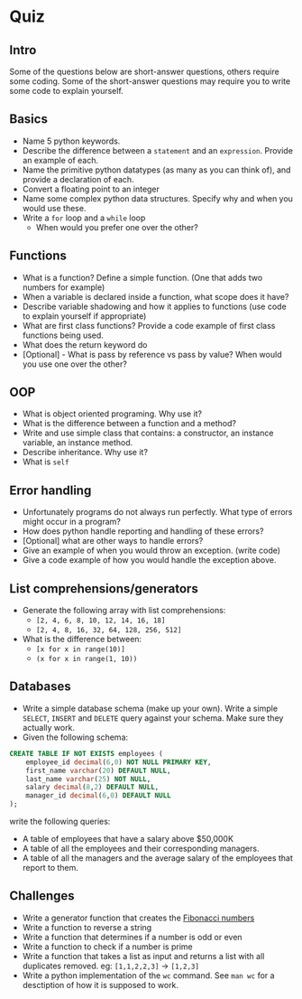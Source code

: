 Quiz
====

## Intro

Some of the questions below are short-answer questions, others require some coding. Some of the short-answer questions may require you to write some code to explain yourself.

## Basics

- Name 5 python keywords.
- Describe the difference between a `statement` and an `expression`. Provide an example of each.
- Name the primitive python datatypes (as many as you can think of), and provide a declaration of each.
- Convert a floating point to an integer
- Name some complex python data structures. Specify why and when you would use these.
- Write a `for` loop and a `while` loop
    - When would you prefer one over the other?

## Functions
- What is a function? Define a simple function. (One that adds two numbers for example)
- When a variable is declared inside a function, what scope does it have?
- Describe variable shadowing and how it applies to functions (use code to explain yourself if appropriate)
- What are first class functions? Provide a code example of first class functions being used.
- What does the return keyword do
- [Optional] - What is pass by reference vs pass by value? When would you use one over the other?

## OOP
- What is object oriented programing. Why use it? 
- What is the difference between a function and a method?
- Write and use simple class that contains: a constructor, an instance variable, an instance method.
- Describe inheritance. Why use it?
- What is `self`

## Error handling
- Unfortunately programs do not always run perfectly. What type of errors might occur in a program?
- How does python handle reporting and handling of these errors?
- [Optional] what are other ways to handle errors?
- Give an example of when you would throw an exception. (write code)
- Give a code example of how you would handle the exception above.

## List comprehensions/generators

- Generate the following array with list comprehensions: 
    - `[2, 4, 6, 8, 10, 12, 14, 16, 18]`
    - `[2, 4, 8, 16, 32, 64, 128, 256, 512]`
- What is the difference between:
    - `[x for x in range(10)]`
    - `(x for x in range(1, 10))`

## Databases

- Write a simple database schema (make up your own). Write a simple `SELECT`, `INSERT` and `DELETE` query against your schema. Make sure they actually work.
- Given the following schema:

```sql
CREATE TABLE IF NOT EXISTS employees ( 
    employee_id decimal(6,0) NOT NULL PRIMARY KEY, 
    first_name varchar(20) DEFAULT NULL, 
    last_name varchar(25) NOT NULL, 
    salary decimal(8,2) DEFAULT NULL, 
    manager_id decimal(6,0) DEFAULT NULL
);
```

write the following queries:
- A table of employees that have a salary above $50,000K
- A table of all the employees and their corresponding managers.
- A table of all the managers and the average salary of the employees that report to them.

## Challenges
- Write a generator function that creates the [Fibonacci numbers](https://en.wikipedia.org/wiki/Fibonacci_number)
- Write a function to reverse a string
- Write a function that determines if a number is odd or even
- Write a function to check if a number is prime
- Write a function that takes a list as input and returns a list with all duplicates removed. eg: `[1,1,2,2,3]` -> `[1,2,3]`
- Write a python implementation of the `wc` command. See `man wc` for a desctiption of how it is supposed to work.
